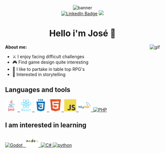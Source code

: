<div align = "center">
 <img src = "https://dthezntil550i.cloudfront.net/eg/latest/eg2103192203168210003704860/1280_960/f9858e2b-73a7-448a-a2eb-2e268a83ad03.jpg" title="Banner" alt="banner" width=200>
 <div id="badges">
   <a href = "https://www.linkedin.com/in/josé-otávio-custodio-cordini-73a47a22b/"><img src="https://img.shields.io/badge/LinkedIn-blue?style=for-the-badge&logo=linkedin&logoColor=white" alt="LinkedIn Badge"/></a>
   <a href ="mailto:luancabral5566@gmail.com"><img src="https://img.shields.io/badge/-Gmail-%23333?style=for-the-badge&logo=gmail&logoColor=white" target="_blank"></a>
   
 </div>
</div>
<h1 align = "center">
 Hello i'm José 👋
</h1>
 
 <img  align = "right" src = "https://i.imgur.com/duWR7Ok.gif" title="gif" alt="gif">
 <strong> About me: </strong>

- ⚔️ I enjoy facing difficult challenges
- 🎮 Find game design quite interesting
- 🎲 I like to partake in table top RPG's
- 📗 Interested in storytelling


<h2>Languages and tools</h2>
 <div>
  <a href = "https://www.java.com/pt-BR/">
  <img src="https://github.com/devicons/devicon/blob/master/icons/java/java-original-wordmark.svg" title="Java" alt="Java" width="40" height="40"/>&nbsp;
  </a>
  <a href = "https://pt-br.reactjs.org/">
  <img src="https://github.com/devicons/devicon/blob/master/icons/react/react-original-wordmark.svg" title="React" alt="React" width="40" height="40"/>&nbsp;
  </a>
  <a href = "https://pt.wikipedia.org/wiki/Cascading_Style_Sheets">
  <img src="https://github.com/devicons/devicon/blob/master/icons/css3/css3-plain-wordmark.svg"  title="CSS3" alt="CSS" width="40" height="40"/>&nbsp;
  </a>
  <a href = "https://pt.wikipedia.org/wiki/HTML">
  <img src="https://github.com/devicons/devicon/blob/master/icons/html5/html5-original.svg" title="HTML5" alt="HTML" width="40" height="40"/>&nbsp;
  </a>
  <a href = "https://www.javascript.com/">
  <img src="https://github.com/devicons/devicon/blob/master/icons/javascript/javascript-original.svg" title="JavaScript" alt="JavaScript" width="40" height="40"/>&nbsp;
  </a>
  <a href = "https://www.mysql.com/">
  <img src="https://github.com/devicons/devicon/blob/master/icons/mysql/mysql-original-wordmark.svg" title="MySQL"  alt="MySQL" width="40" height="40"/>&nbsp;
  </a>
  <a href = "https://www.php.net/">
  <img src = "https://icongr.am/devicon/php-original.svg?size=128&color=currentColor" title="PHP" alt="PHP" width="40" height="40">
  </a>
  </div>
<h2>I am interested in learning</h2>
<div>
 <a href = "https://godotengine.org/">
  <img title="Godot" alt="Godot" src ="https://godotengine.org/themes/godotengine/assets/press/logo_large_color_dark.png" width="80" height = 40> &nbsp;  
 </a>
 <a href = "https://nodejs.org/en/">
  <img src="https://github.com/devicons/devicon/blob/master/icons/nodejs/nodejs-original-wordmark.svg" title="NodeJS" alt="NodeJS" width="40" height="40"/>&nbsp;
 </a>
 <a href = "https://docs.microsoft.com/pt-br/dotnet/csharp/">
 <img src = "https://icongr.am/devicon/csharp-original.svg?size=128&color=currentColor" title="C#" alt="C#" width="40" height="40">
 </a>
 <a href = "https://www.python.org/">
 <img src = "https://icongr.am/devicon/python-original.svg?size=128&color=currentColor" title="Python" alt="python" width="40" height="40">
 </a>
<div>

<!--
**zimbajose/zimbajose** is a ✨ _special_ ✨ repository because its `README.md` (this file) appears on your GitHub profile.

Here are some ideas to get you started:

- 🔭 I’m currently working on ...
- 🌱 I’m currently learning ...
- 👯 I’m looking to collaborate on ...
- 🤔 I’m looking for help with ...
- 💬 Ask me about ...
- 📫 How to reach me: ...
- 😄 Pronouns: ...
- ⚡ Fun fact: ...
-->
